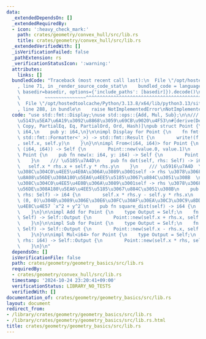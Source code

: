 ```yaml
---
data:
  _extendedDependsOn: []
  _extendedRequiredBy:
  - icon: ':heavy_check_mark:'
    path: crates/geometry/convex_hull/src/lib.rs
    title: crates/geometry/convex_hull/src/lib.rs
  _extendedVerifiedWith: []
  _isVerificationFailed: false
  _pathExtension: rs
  _verificationStatusIcon: ':warning:'
  attributes:
    links: []
  bundledCode: "Traceback (most recent call last):\n  File \"/opt/hostedtoolcache/Python/3.13.8/x64/lib/python3.13/site-packages/onlinejudge_verify/documentation/build.py\"\
    , line 71, in _render_source_code_stat\n    bundled_code = language.bundle(stat.path,\
    \ basedir=basedir, options={'include_paths': [basedir]}).decode()\n          \
    \         ~~~~~~~~~~~~~~~^^^^^^^^^^^^^^^^^^^^^^^^^^^^^^^^^^^^^^^^^^^^^^^^^^^^^^^^^^^^^^^^^^\n\
    \  File \"/opt/hostedtoolcache/Python/3.13.8/x64/lib/python3.13/site-packages/onlinejudge_verify/languages/rust.py\"\
    , line 288, in bundle\n    raise NotImplementedError\nNotImplementedError\n"
  code: "use std::fmt::Display;\nuse std::ops::{Add, Mul, Sub};\n\n/// \u4E8C\u6B21\
    \u5143\u5EA7\u6A19\u3092\u8868\u3059\u69CB\u9020\u4F53\n#[derive(Debug, Clone,\
    \ Copy, PartialEq, Eq, PartialOrd, Ord, Hash)]\npub struct Point {\n    pub x:\
    \ i64,\n    pub y: i64,\n}\n\nimpl Display for Point {\n    fn fmt(&self, f: &mut\
    \ std::fmt::Formatter<'_>) -> std::fmt::Result {\n        write!(f, \"{} {}\"\
    , self.x, self.y)\n    }\n}\n\nimpl From<(i64, i64)> for Point {\n    fn from(value:\
    \ (i64, i64)) -> Self {\n        Point::new(value.0, value.1)\n    }\n}\n\nimpl\
    \ Point {\n    pub fn new(x: i64, y: i64) -> Self {\n        Point { x, y }\n\
    \    }\n    /// \u5185\u7A4D\n    pub fn dot(self, rhs: Self) -> i64 {\n     \
    \   self.x * rhs.x + self.y * rhs.y\n    }\n    /// \u5916\u7A4D  \n    /// \u3053\
    \u308C\u304C0\u4EE5\u4E0A\u306A\u3089\u3001self -> rhs \u3078\u306F\u53CD\u6642\
    \u8A08\u56DE\u308A180\u5EA6\u4EE5\u5185\u3067\u884C\u3051\u308B  \n    /// \u3053\
    \u308C\u304C0\u4EE5\u4E0B\u306A\u3089\u3001self -> rhs \u3078\u306F\u6642\u8A08\
    \u56DE\u308A180\u5EA6\u4EE5\u5185\u3067\u884C\u3051\u308B\n    pub fn cross(self,\
    \ rhs: Self) -> i64 {\n        self.x * rhs.y - self.y * rhs.x\n    }\n    ///\
    \ (0, 0)\u304B\u3089\u306E\u30E6\u30FC\u30AF\u30EA\u30C3\u30C9\u8DDD\u96E2\u306E\
    \u4E8C\u4E57 `x^2 + y^2`\n    pub fn square_dist(self) -> i64 {\n        self.dot(self)\n\
    \    }\n}\n\nimpl Add for Point {\n    type Output = Self;\n    fn add(self, rhs:\
    \ Self) -> Self::Output {\n        Point::new(self.x + rhs.x, self.y + rhs.y)\n\
    \    }\n}\n\nimpl Sub for Point {\n    type Output = Self;\n    fn sub(self, rhs:\
    \ Self) -> Self::Output {\n        Point::new(self.x - rhs.x, self.y - rhs.y)\n\
    \    }\n}\n\nimpl Mul<i64> for Point {\n    type Output = Self;\n    fn mul(self,\
    \ rhs: i64) -> Self::Output {\n        Point::new(self.x * rhs, self.y * rhs)\n\
    \    }\n}\n"
  dependsOn: []
  isVerificationFile: false
  path: crates/geometry/geometry_basics/src/lib.rs
  requiredBy:
  - crates/geometry/convex_hull/src/lib.rs
  timestamp: '2024-10-24 23:20:41+09:00'
  verificationStatus: LIBRARY_NO_TESTS
  verifiedWith: []
documentation_of: crates/geometry/geometry_basics/src/lib.rs
layout: document
redirect_from:
- /library/crates/geometry/geometry_basics/src/lib.rs
- /library/crates/geometry/geometry_basics/src/lib.rs.html
title: crates/geometry/geometry_basics/src/lib.rs
---
```

